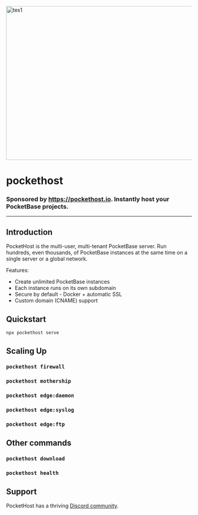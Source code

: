 <img width="1190" height="417" alt="tes1" src="https://github.com/user-attachments/assets/573b63aa-7823-4628-80d4-6992b79a0940" />

# pockethost
### Sponsored by https://pockethost.io. Instantly host your PocketBase projects.
---

## Introduction

PocketHost is the multi-user, multi-tenant PocketBase server. Run hundreds, even thousands, of PocketBase instances at the same time on a single server or a global network.

Features:

- Create unlimited PocketBase instances
- Each instance runs on its own subdomain
- Secure by default - Docker + automatic SSL
- Custom domain (CNAME) support

## Quickstart

`npx pockethost serve`

## Scaling Up

### `pockethost firewall`

### `pockethost mothership`

### `pockethost edge:daemon`

### `pockethost edge:syslog`

### `pockethost edge:ftp`

## Other commands

### `pockethost download`

### `pockethost health`

## Support

PocketHost has a thriving [Discord community](https://discord.gg/nVTxCMEcGT).
